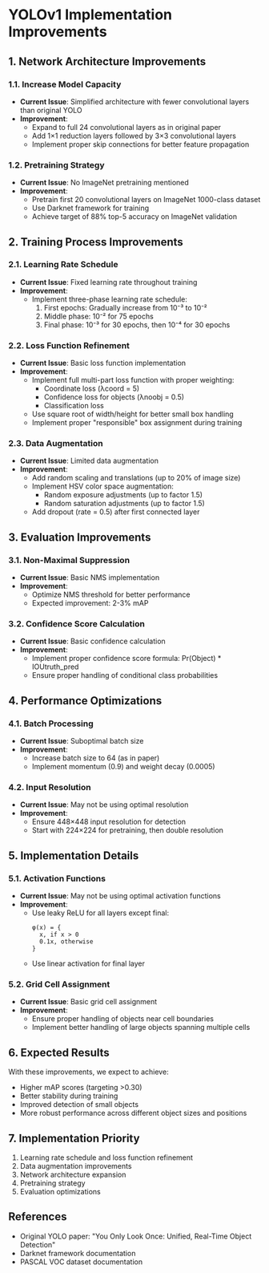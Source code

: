 # YOLOv1 Implementation Improvements

## 1. Network Architecture Improvements

### 1.1. Increase Model Capacity
- **Current Issue**: Simplified architecture with fewer convolutional layers than original YOLO
- **Improvement**: 
  - Expand to full 24 convolutional layers as in original paper
  - Add 1×1 reduction layers followed by 3×3 convolutional layers
  - Implement proper skip connections for better feature propagation

### 1.2. Pretraining Strategy
- **Current Issue**: No ImageNet pretraining mentioned
- **Improvement**:
  - Pretrain first 20 convolutional layers on ImageNet 1000-class dataset
  - Use Darknet framework for training
  - Achieve target of 88% top-5 accuracy on ImageNet validation

## 2. Training Process Improvements

### 2.1. Learning Rate Schedule
- **Current Issue**: Fixed learning rate throughout training
- **Improvement**:
  - Implement three-phase learning rate schedule:
    1. First epochs: Gradually increase from 10⁻³ to 10⁻²
    2. Middle phase: 10⁻² for 75 epochs
    3. Final phase: 10⁻³ for 30 epochs, then 10⁻⁴ for 30 epochs

### 2.2. Loss Function Refinement
- **Current Issue**: Basic loss function implementation
- **Improvement**:
  - Implement full multi-part loss function with proper weighting:
    - Coordinate loss (λcoord = 5)
    - Confidence loss for objects (λnoobj = 0.5)
    - Classification loss
  - Use square root of width/height for better small box handling
  - Implement proper "responsible" box assignment during training

### 2.3. Data Augmentation
- **Current Issue**: Limited data augmentation
- **Improvement**:
  - Add random scaling and translations (up to 20% of image size)
  - Implement HSV color space augmentation:
    - Random exposure adjustments (up to factor 1.5)
    - Random saturation adjustments (up to factor 1.5)
  - Add dropout (rate = 0.5) after first connected layer

## 3. Evaluation Improvements

### 3.1. Non-Maximal Suppression
- **Current Issue**: Basic NMS implementation
- **Improvement**:
  - Optimize NMS threshold for better performance
  - Expected improvement: 2-3% mAP

### 3.2. Confidence Score Calculation
- **Current Issue**: Basic confidence calculation
- **Improvement**:
  - Implement proper confidence score formula: Pr(Object) * IOUtruth_pred
  - Ensure proper handling of conditional class probabilities

## 4. Performance Optimizations

### 4.1. Batch Processing
- **Current Issue**: Suboptimal batch size
- **Improvement**:
  - Increase batch size to 64 (as in paper)
  - Implement momentum (0.9) and weight decay (0.0005)

### 4.2. Input Resolution
- **Current Issue**: May not be using optimal resolution
- **Improvement**:
  - Ensure 448×448 input resolution for detection
  - Start with 224×224 for pretraining, then double resolution

## 5. Implementation Details

### 5.1. Activation Functions
- **Current Issue**: May not be using optimal activation functions
- **Improvement**:
  - Use leaky ReLU for all layers except final:
    ```
    φ(x) = {
      x, if x > 0
      0.1x, otherwise
    }
    ```
  - Use linear activation for final layer

### 5.2. Grid Cell Assignment
- **Current Issue**: Basic grid cell assignment
- **Improvement**:
  - Ensure proper handling of objects near cell boundaries
  - Implement better handling of large objects spanning multiple cells

## 6. Expected Results

With these improvements, we expect to achieve:
- Higher mAP scores (targeting >0.30)
- Better stability during training
- Improved detection of small objects
- More robust performance across different object sizes and positions

## 7. Implementation Priority

1. Learning rate schedule and loss function refinement
2. Data augmentation improvements
3. Network architecture expansion
4. Pretraining strategy
5. Evaluation optimizations

## References

- Original YOLO paper: "You Only Look Once: Unified, Real-Time Object Detection"
- Darknet framework documentation
- PASCAL VOC dataset documentation 
